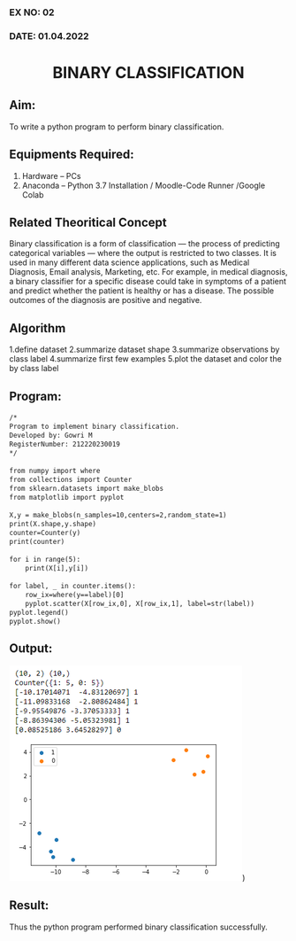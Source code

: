 ### EX NO: 02
### DATE: 01.04.2022
# <p align="center"> BINARY CLASSIFICATION</P>

## Aim:
To write a python program to perform binary classification.

## Equipments Required:
1. Hardware – PCs
2. Anaconda – Python 3.7 Installation / Moodle-Code Runner /Google Colab

## Related Theoritical Concept
Binary classification is a form of classification — the process of predicting categorical variables — where the output is restricted to two classes. It is used in many different data science applications, such as Medical Diagnosis, Email analysis, Marketing, etc. For example, in medical diagnosis, a binary classifier for a specific disease could take in symptoms of a patient and predict whether the patient is healthy or has a disease. The possible outcomes of the diagnosis are positive and negative.


## Algorithm
1.define dataset
2.summarize dataset shape
3.summarize observations by class label
4.summarize first few examples
5.plot the dataset and color the by class label

## Program:
```
/*
Program to implement binary classification.
Developed by: Gowri M
RegisterNumber: 212220230019
*/

from numpy import where
from collections import Counter
from sklearn.datasets import make_blobs
from matplotlib import pyplot

X,y = make_blobs(n_samples=10,centers=2,random_state=1)
print(X.shape,y.shape)
counter=Counter(y)
print(counter)

for i in range(5):
    print(X[i],y[i])
    
for label, _ in counter.items():
    row_ix=where(y==label)[0]
    pyplot.scatter(X[row_ix,0], X[row_ix,1], label=str(label))
pyplot.legend()
pyplot.show()
```

## Output:
![output](./static/img/nn2.png))


## Result:
Thus the python program performed binary classification successfully.

